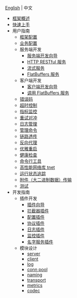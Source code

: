 [English](README.md) | 中文

- [框架概述](/README.zh_CN.md)
- [快速上手](/examples/helloworld/README.md)
- 用户指南
  - [框架配置](/docs/user_guide/framework_conf.zh_CN.md)
  - [业务配置](/config/README.zh_CN.md)
  - 服务端开发
    - [服务端开发向导](/docs/user_guide/server/overview.zh_CN.md)
    - [HTTP RESTful 服务](/restful/README.zh_CN.md)
    - [流式服务](/stream/README.zh_CN.md)
    - [FlatBuffers 服务](/docs/user_guide/server/flatbuffers.zh_CN.md)
  - 客户端开发
    - [客户端开发向导](/docs/user_guide/client/overview.zh_CN.md)
    - [调用 FlatBuffers 服务](/docs/user_guide/client/flatbuffers.zh_CN.md)
  - [错误码](/errs/README.zh_CN.md)
  - [超时控制](/docs/user_guide/timeout_control.zh_CN.md)
  - [指标监控](/metrics/README.zh_CN.md)
  - [重试对冲](https://github.com/trpc-ecosystem/go-filter/blob/main/slime/README.zh_CN.md)
  - [日志管理](/log/README.zh_CN.md)
  - [管理命令](/admin/README.zh_CN.md)
  - [链路透传](/docs/user_guide/metadata_transmission.zh_CN.md)
  - [反向代理](/docs/user_guide/reverse_proxy.zh_CN.md)
  - [优雅重启](/docs/user_guide/graceful_restart.zh_CN.md)
  - [健康检查](/healthcheck/README.zh_CN.md)
  - [命令行工具](https://github.com/trpc-group/trpc-cmdline)
  - [高性能网络库 tnet](/docs/user_guide/tnet.zh_CN.md)
  - [运行状态追踪](/rpcz/README.zh_CN.md)
  - [附件（大二进制数据）传输](/docs/user_guide/attachment.zh_CN.md)
  - [测试](/docs/user_guide/testing.zh_CN.md)
- 开发指南
  - 插件开发
    - [插件向导](/plugin/README.zh_CN.md)
    - [拦截器插件](/filter/README.zh_CN.md)
    - [配置插件](/docs/developer_guide/develop_plugins/config.zh_CN.md)
    - [协议插件](/docs/developer_guide/develop_plugins/protocol.zh_CN.md)
    - [日志插件](/docs/developer_guide/develop_plugins/log.zh_CN.md)
    - [监控插件](/docs/developer_guide/develop_plugins/metrics.zh_CN.md)
    - [名字服务插件](/docs/developer_guide/develop_plugins/naming.zh_CN.md)
  - 模块设计
    - [server](/server/README.zh_CN.md)
    - [client](/client/README.zh_CN.md)
    - [log](/log/README.zh_CN.md)
    - [conn pool](/pool/connpool/README.zh_CN.md)
    - [naming](/naming/README.zh_CN.md)
    - [transport](/transport/README.zh_CN.md)
    - [metrics](/metrics/README.zh_CN.md)
    - [codec](/codec/README.zh_CN.md)
